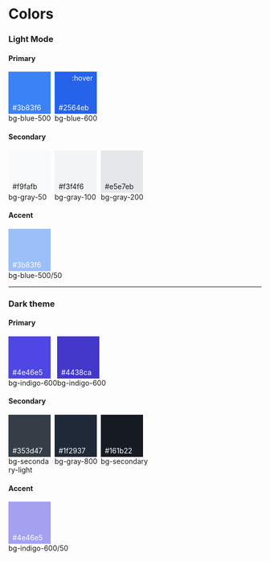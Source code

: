 # Colors 

### Light Mode

#### Primary

<div style="display: flex">
    <div>
        <span style="position: relative; display: flex;height:84px;width:84px;background-color: rgb(59 130 246);margin-right:8px">
            <span style="position: absolute; left:8px; bottom:4px; color:white">#3b83f6</span>
        </span>
        <p style="margin:0">bg-blue-500</p>
    </div>
    <div>
        <span style="position: relative; display: flex;height:84px;width:84px;background-color: rgb(37 99 235);margin-right:8px">
            <span style="position: absolute; right:8px; top:4px; color:white">:hover</span>
            <span style="position: absolute; left:8px; bottom:4px; color:white">#2564eb</span>
        </span>
        <p style="margin:0">bg-blue-600</p>
    </div>
</div>

#### Secondary

<div style="display: flex">
    <div>
        <span style="position: relative; display: flex;height:84px;width:84px;background-color: rgb(249 250 251);margin-right:8px">
            <span style="position: absolute; left:8px; bottom:4px;">#f9fafb</span>
        </span>
        <p style="margin:0">bg-gray-50</p>
    </div>
    <div>
        <span style="position: relative; display: flex;height:84px;width:84px;background-color: rgb(243 244 246);margin-right:8px">
            <span style="position: absolute; left:8px; bottom:4px">#f3f4f6</span>
        </span>
        <p style="margin:0">bg-gray-100</p>
    </div>
    <div>
        <span style="position: relative; display: flex;height:84px;width:84px;background-color: rgb(229 231 235);margin-right:8px">
            <span style="position: absolute; left:8px; bottom:4px;">#e5e7eb</span>
        </span>
        <p style="margin:0">bg-gray-200</p>
    </div>
</div>

#### Accent

<div style="display: flex">
    <div>
        <span style="position: relative; display: flex;height:84px;width:84px;background-color: rgb(59, 130, 246, 0.5);margin-right:8px;">
            <span style="position: absolute; left:8px; bottom:4px; color:white">#3b83f6</span>
        </span>
        <p style="margin:0">bg-blue-500/50</p>
    </div>
</div>

<hr>

### Dark theme

#### Primary
<div style="display: flex">
    <div>
        <span style="position: relative; display: flex;height:84px;width:84px;background-color: rgb(79 70 229);margin-right:8px">
            <span style="position: absolute; left:8px; bottom:4px; color:white">#4e46e5</span>
        </span>
        <p style="margin:0">bg-indigo-600</p>
    </div>
    <div>
        <span style="position: relative; display: flex;height:84px;width:84px;background-color: rgb(67 56 202);margin-right:8px">
            <span style="position: absolute; left:8px; bottom:4px; color:white">#4438ca</span>
        </span>
        <p style="margin:0">bg-indigo-600</p>
    </div>
</div>

#### Secondary

<div style="display: flex">
    <div>
        <span style="position: relative; display: flex;height:84px;width:84px;background-color:rgb(53 61 71);margin-right:8px">
            <span style="position: absolute; left:8px; bottom:4px;color:white;">#353d47</span>
        </span>
        <p style="margin:0;word-break: break-all;width:84px">bg-secondary-light</p>
    </div>
    <div>
        <span style="position: relative; display: flex;height:84px;width:84px;background-color: rgb(31 41 55);margin-right:8px">
            <span style="position: absolute; left:8px; bottom:4px;color:white">#1f2937</span>
        </span>
        <p style="margin:0">bg-gray-800</p>
    </div>
    <div>
        <span style="position: relative; display: flex;height:84px;width:84px;background-color: rgb(22 27 34);margin-right:8px">
            <span style="position: absolute; left:8px; bottom:4px;color:white;">#161b22</span>
        </span>
        <p style="margin:0">bg-secondary</p>
    </div>
</div>

#### Accent
<div style="display: flex">
    <div>
        <span style="position: relative; display: flex;height:84px;width:84px;background-color: rgba(79, 70, 229,0.5);margin-right:8px">
            <span style="position: absolute; left:8px; bottom:4px; color:white">#4e46e5</span>
        </span>
        <p style="margin:0">bg-indigo-600/50</p>
    </div>
</div>